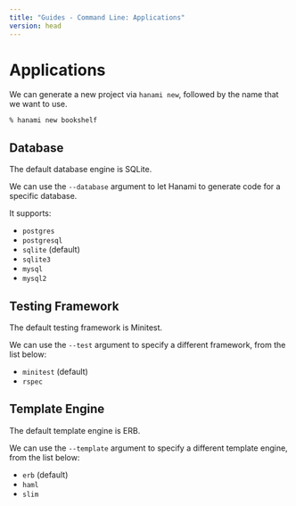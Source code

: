 ```yaml
---
title: "Guides - Command Line: Applications"
version: head
---
```


# Applications

We can generate a new project via `hanami new`, followed by the name that we want to use.

```shell
% hanami new bookshelf
```

## Database

The default database engine is SQLite.

We can use the `--database` argument to let Hanami to generate code for a specific database.

It supports:

  * `postgres`
  * `postgresql`
  * `sqlite` (default)
  * `sqlite3`
  * `mysql`
  * `mysql2`

## Testing Framework

The default testing framework is Minitest.

We can use the `--test` argument to specify a different framework, from the list below:

  * `minitest` (default)
  * `rspec`

## Template Engine

The default template engine is ERB.

We can use the `--template` argument to specify a different template engine, from the list below:

  * `erb` (default)
  * `haml`
  * `slim`
